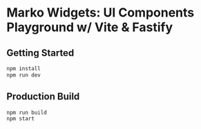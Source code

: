 Marko Widgets: UI Components Playground w/ Vite & Fastify
==================================

## Getting Started

```bash
npm install
npm run dev
```

## Production Build
```bash
npm run build
npm start
```
